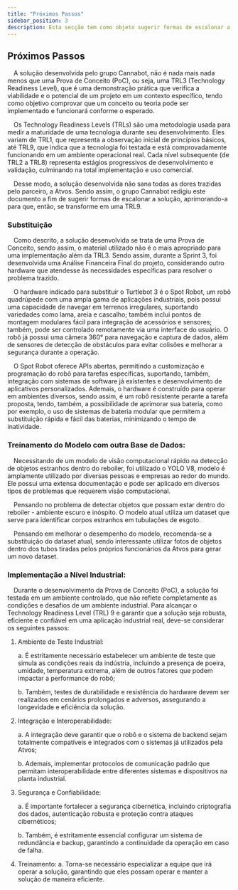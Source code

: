 ```yaml
---
title: "Próximos Passos"
sidebar_position: 3
description: Esta secção tem como objeto sugerir formas de escalonar a solução desenvolvida pelo Cannabot.
---
```



## Próximos Passos

&emsp;A solução desenvolvida pelo grupo Cannabot, não é nada mais nada menos que uma Prova de Conceito (PoC), ou seja, uma TRL3 (Technology Readiness Level), que é uma demonstração prática que verifica a viabilidade e o potencial de um projeto em um contexto específico, tendo como objetivo comprovar que um conceito ou teoria pode ser implementado e funcionará conforme o esperado.

&emsp;Os Technology Readiness Levels (TRLs) são uma metodologia usada para medir a maturidade de uma tecnologia durante seu desenvolvimento. Eles variam de TRL1, que representa a observação inicial de princípios básicos, até TRL9, que indica que a tecnologia foi testada e está comprovadamente funcionando em um ambiente operacional real. Cada nível subsequente (de TRL2 a TRL8) representa estágios progressivos de desenvolvimento e validação, culminando na total implementação e uso comercial.

&emsp;Desse modo, a solução desenvolvida não sana todas as dores trazidas pelo parceiro, a Atvos. Sendo assim, o grupo Cannabot redigiu este documento a fim de sugerir formas de escalonar a solução, aprimorando-a para que, então, se transforme em uma TRL9.


### Substituição

&emsp;Como descrito, a solução desenvolvida se trata de uma Prova de Conceito, sendo assim, o material utilizado não é o mais apropriado para uma implementação além da TRL3. Sendo assim, durante a Sprint 3, foi desenvolvida uma Análise Financeira Final do projeto, considerando outro hardware que atendesse às necessidades específicas para resolver o problema trazido.

&emsp;O hardware indicado para substituir o Turtlebot 3 é o Spot Robot, um robô quadrúpede com uma ampla gama de aplicações industriais, pois possui uma capacidade de navegar em terrenos irregulares, suportando variedades como lama, areia e cascalho; também inclui pontos de montagem modulares fácil para integração de acessórios e sensores; também, pode ser controlado remotamente via uma interface do usuário. O robô já possui uma câmera 360° para navegação e captura de dados, além de sensores de detecção de obstáculos para evitar colisões e melhorar a segurança durante a operação.

&emsp;O Spot Robot oferece APIs abertas, permitindo a customização e programação do robô para tarefas específicas, suportando, também, integração com sistemas de software já existentes e desenvolvimento de aplicativos personalizados. Ademais, o hardware é construído para operar em ambientes diversos, sendo assim, é um robô resistente perante a tarefa proposta, tendo, também, a possibilidade de aprimorar sua bateria, como por exemplo, o uso de sistemas de bateria modular que permitem a substituição rápida e fácil das baterias, minimizando o tempo de inatividade.


### Treinamento do Modelo com outra Base de Dados:

&emsp;Necessitando de um modelo de visão computacional rápido na detecção de objetos estranhos dentro do reboiler, foi utilizado o YOLO V8, modelo é amplamente utilizado por diversas pessoas e empresas ao redor do mundo. Ele possui uma extensa documentação e pode ser aplicado em diversos tipos de problemas que requerem visão computacional.

&emsp;Pensando no problema de detectar objetos que possam estar dentro do reboiler - ambiente escuro e inóspito. O modelo atual utiliza um dataset que serve para identificar corpos estranhos em tubulações de esgoto.

&emsp;Pensando em melhorar o desempenho do modelo, recomenda-se a substituição do dataset atual, sendo interessante utilizar fotos de objetos dentro dos tubos tiradas pelos próprios funcionários da Atvos para gerar um novo dataset.


### Implementação a Nível Industrial:

&emsp;Durante o desenvolvimento da Prova de Conceito (PoC), a solução foi testada em um ambiente controlado, que não reflete completamente as condições e desafios de um ambiente industrial. Para alcançar o Technology Readiness Level (TRL) 9 e garantir que a solução seja robusta, eficiente e confiável em uma aplicação industrial real, deve-se considerar os seguintes passos:

1. Ambiente de Teste Industrial:

    a. É estritamente necessário estabelecer um ambiente de teste que simula as condições reais da indústria, incluindo a presença de poeira, umidade, temperatura extrema, além de outros fatores que podem impactar a performance do robô;

    b. Também, testes de durabilidade e resistência do hardware devem ser realizados em cenários prolongados e adversos, assegurando a longevidade e eficiência da solução.

2. Integração e Interoperabilidade:

    a. A integração deve garantir que o robô e o sistema de backend sejam totalmente compatíveis e integrados com o sistemas já utilizados pela Atvos;

    b. Ademais, implementar protocolos de comunicação padrão que permitam interoperabilidade entre diferentes sistemas e dispositivos na planta industrial.

3. Segurança e Confiabilidade:

    a. É importante fortalecer a segurança cibernética, incluindo criptografia dos dados, autenticação robusta e proteção contra ataques cibernéticos;

    b. Também, é estritamente essencial configurar um sistema de redundância e backup, garantindo a continuidade da operação em caso de falha.

4. Treinamento:
    a. Torna-se necessário especializar a equipe que irá operar a solução, garantindo que eles possam operar e manter a solução de maneira eficiente.
